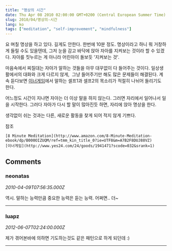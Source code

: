 ```yaml
---
title: "명상의 시간"
date: Thu Apr 08 2010 02:00:00 GMT+0200 (Central European Summer Time)
slug: 2010/04/명상의-시간
lang: ko
tags: ["meditation", "self-improvement", "mindfulness"]
---
```


요 며칠 명상을 하고 있다. 길게도 안한다. 한번에 10분 정도. 명상이라고 하니 뭐 거창하게 들릴 수도 있을텐데, 그저 눈을 감고 바닥에 앉아 자아를 지켜보는 것이라 할 수 있겠다. 자아를 짓누르는 게 아니라 어린아이 돌보듯 '지켜보는 것'.

마음속에서 찌질대는 자아가 말하는 것들을 아무 대꾸없이 다 들어주는 것이다. 일상생활에서의 대화와 크게 다르지 않게,  그냥 들어주기만 해도 많은 문제들이 해결된다. 계속 듣다보면 [이너게임](http://www.yes24.com/24/goods/1941471?scode=032&srank=1)에서 말하는 셀프1과 셀프2의 목소리가 적절히 나뉘어 들리기도 한다.

어느정도 시간이 지나면 자아는 더 이상 말을 하지 않는다. 그러면 자리에서 일어나서 일을 시작한다. 그러다 자아가 다시 할 말이 많아진듯 하면, 자리에 앉아 명상을 한다.

생각없이 쉬는 것과는 다른, 새로운 활동을 찾게 되어 적지 않게 기쁘다.

참조

	[8 Minute Meditation](http://www.amazon.com/8-Minute-Meditation-ebook/dp/B000OIZUQM/ref=tmm_kin_title_0?ie=UTF8&m=A7B2F8DUJ88VZ)
	[이너게임](http://www.yes24.com/24/goods/1941471?scode=032&srank=1)

## Comments

### neonatas
*2010-04-09T07:56:35.000Z*

역시. 말하는 능력만큼 중요한 능력은 듣는 능력. 어쩌면.. 더~

---

### luapz
*2012-06-07T02:24:00.000Z*

제가 겪어본바에 의하면 기도하는것도 같은 패턴으로 하게 되던데 :)

---
